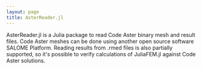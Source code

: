 ```yaml
---
layout: page
title: AsterReader.jl
---
```


AsterReader.jl is a Julia package to read Code Aster binary mesh and result files. Code Aster meshes can be done using another open source software SALOME Platform. Reading results from .rmed files is also partially supported, so it's possible to verify calculations of JuliaFEM.jl against Code Aster solutions.
